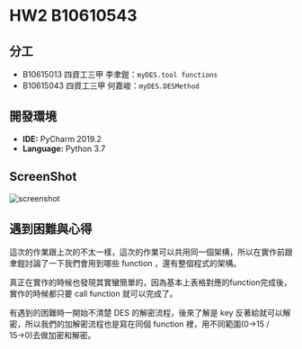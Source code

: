 # HW2 B10610543

## 分工

* B10615013 四資工三甲 李聿鎧：`myDES.tool functions`
* B10615043 四資工三甲 何嘉峻：`myDES.DESMethod`

## 開發環境
+ **IDE:** PyCharm 2019.2
+ **Language:** Python 3.7

## ScreenShot
![screenshot](https://user-images.githubusercontent.com/4931242/67182439-c3e99f80-f411-11e9-9354-a025cdc800b2.png)

## 遇到困難與心得

這次的作業跟上次的不太一樣，這次的作業可以共用同一個架構，所以在實作前跟聿鎧討論了一下我們會用到哪些 function ，還有整個程式的架構。

真正在實作的時候也發現其實蠻簡單的，因為基本上表格對應的function完成後，實作的時候都只要 call function 就可以完成了。

有遇到的困難時一開始不清楚 DES 的解密流程，後來了解是 key 反著給就可以解密，所以我們的加解密流程也是寫在同個 function 裡，用不同範圍(0→15 / 15→0)去做加密和解密。

